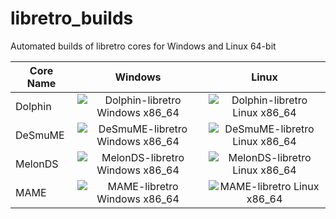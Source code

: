 # libretro_builds
Automated builds of libretro cores for Windows and Linux 64-bit

| Core Name | Windows | Linux |
| --------- |:-------:|:-----:|
| Dolphin   | ![Dolphin-libretro Windows x86_64](https://github.com/hunterk/libretro_builds/workflows/Dolphin-libretro%20Windows%20x86_64/badge.svg) | ![Dolphin-libretro Linux x86_64](https://github.com/hunterk/libretro_builds/workflows/Dolphin-libretro%20Linux%20x86_64/badge.svg) |
| DeSmuME   | ![DeSmuME-libretro Windows x86_64](https://github.com/hunterk/libretro_builds/workflows/DeSmuME-libretro%20Windows%20x86_64/badge.svg) | ![DeSmuME-libretro Linux x86_64](https://github.com/hunterk/libretro_builds/workflows/DeSmuME-libretro%20Linux%20x86_64/badge.svg) |
| MelonDS   | ![MelonDS-libretro Windows x86_64](https://github.com/hunterk/libretro_builds/workflows/MelonDS-libretro%20Windows%20x86_64/badge.svg) | ![MelonDS-libretro Linux x86_64](https://github.com/hunterk/libretro_builds/workflows/MelonDS-libretro%20Linux%20x86_64/badge.svg) |
| MAME      | ![MAME-libretro Windows x86_64](https://github.com/libretro/mame/workflows/MAME-libretro%20Windows%20x86_64/badge.svg) | ![MAME-libretro Linux x86_64](https://github.com/libretro/mame/workflows/MAME-libretro%20Linux%20x86_64/badge.svg) |
